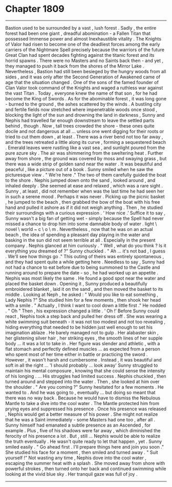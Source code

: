 
# Chapter 1809


---

Bastion used to be surrounded by a vast , lush forest . Sadly , the entire forest had been one giant , dreadful abomination - a Fallen Titan that possessed Immense power and almost Inexhaustible vitality .
The Knights of Valor had risen to become one of the deadliest forces among the early carriers of the Nightmare Spell precisely because the warriors of the future Great Clan had spent decades fighting against the titanic forest and its horrid spawns . There were no Masters and no Saints back then - and yet , they managed to push it back from the shores of the Mirror Lake .
Nevertheless , Bastion had still been besieged by the hungry woods from all sides , and it was only after the Second Generation of Awakened came of age that the situation changed . One of the sons of the famed founder of Clan Valor took command of the Knights and waged a ruthless war against the vast Titan .
Today , everyone knew the name of that son , for he had become the King of Swords . As for the abominable forest , it was long gone - burned to the ground , the ashes scattered by the winds .
A bustling city and fertile fields now stretched where impenetrable woods once stood , blocking the light of the sun and drowning the land in darkness , Sunny and Nephis had travelled far enough downstream to leave the settled parts behind , though .
Now , tall trees crowded the shore - these ones quite docile and not dangerous at all ... unless one went digging for their roots or tried to cut them down , at least . There was a river bend not too far away , and the trees retreated a little along its curve , forming a sequestered beach .
Emerald leaves were rustling like a vast sea , and sunlight poured from the pure azure sky . The air was shimmering from the sweltering heat . Further away from shore , the ground was covered by moss and swaying grass , but there was a wide strip of golden sand near the water .
It was beautiful and peaceful , like a picture out of a book .
Sunny smiled when he saw the picturesque view .
" We're here ."
The two of them carefully guided the boat to the shore . Nephis jumped down onto the sand , looked around , and inhaled deeply . She seemed at ease and relaxed , which was a rare sight . Sunny , at least , did not remember when was the last time he had seen her in such a serene mood .
Perhaps it was never .
Picking up the picnic basket , he jumped to the beach , then grabbed the bow of the boat with his free hand and pulled it ashore as if it did not weigh anything . Then , he studied their surroundings with a curious expression .
‘ How nice .’
Suffice it to say , Sunny wasn't a big fan of getting wet - simply because the Spell had never missed a chance to drop him into some damnable body of water . lіght \ nоvel \ world ~ c \ о \ m . Nevertheless , now that he was on an actual beach , the idea of spending a pleasant day playing in the water and basking in the sun did not seem terrible at all .
Especially in the present company .
Nephis glanced at him curiously .
" Well , what do you think ? Is it everything you dreamed of ?"
Sunny chuckled .
" Ah ... it's not bad , I guess . We'll see how things go ."
This outing of theirs was entirely spontaneous , and they had spent quite a while getting here . Needless to say , Sunny had not had a chance to eat before due to being summoned to the Castle and running around to prepare the date - so , he had worked up an appetite .
Nephis was most likely the same .
He found a good spot near the water and placed the basket down . Opening it , Sunny produced a beautifully embroidered blanket , laid it on the sand , and then moved the basket to its middle .
Looking at Neph , he asked :
" Would you like to eat something , Lady Nephis ?"
She studied him for a few moments , then shook her head with a smile .
" Actually , I think I want to cool down a little first ."
He nodded .
" Oh ”
Then , his expression changed a little .
‘ Oh !’
Before Sunny could react , Nephis took a step back and pulled her dress off . She was wearing a white swimming suit beneath - it was not too modest and not too revealing , hiding everything that needed to be hidden just well enough to set his imagination ablaze .
He barely managed not to gulp .
Her alabaster skin , her glistening silver hair , her striking eyes , the smooth lines of her supple body ... it was a lot to take in .
Her figure was slender and athletic , with a flat stomach and perfectly defined muscles ... as expected from a person who spent most of her time either in battle or practicing the sword . However , it wasn't harsh and cumbersome . Instead , it was beautiful and soft in all the right ...
'I should probably ... look away'
Sunny struggled to maintain his mental composure , knowing that she could sense the intensity of his longing .
... His struggles had limited success .
Nephis chuckled , then turned around and stepped into the water . Then , she looked at him over the shoulder .
" Are you coming ?"
Sunny hesitated for a few moments .
He wanted to . And he was going to , eventually ... but doing so meant that there was no way back . Because he would have to dismiss the Nebulous Mantle to take a dive into the cool water .
The Mantle protected him from prying eyes and suppressed his presence . Once his presence was released , Nephis would get a better measure of his power . She might not realize that he was a Saint immediately - some Masters had one too , after all . Sunny himself had emanated a subtle presence as an Ascended , for example .
Plus , five of his shadows were far away , which diminished the ferocity of his presence a lot .
But , still ... Nephis would be able to realize the truth eventually .
He wasn't quite ready to let that happen , yet . Sunny smiled easily .
" Go ahead first . I'll prepare things here and join you soon ."
She studied his face for a moment , then smiled and turned away .
" Suit yourself !"
Not wasting any time , Nephis dove into the cool water , escaping the summer heat with a splash . She moved away from shore with powerful strokes , then turned onto her back and continued swimming while looking at the vivid blue sky . Her tranquil gaze was full of joy .

---

